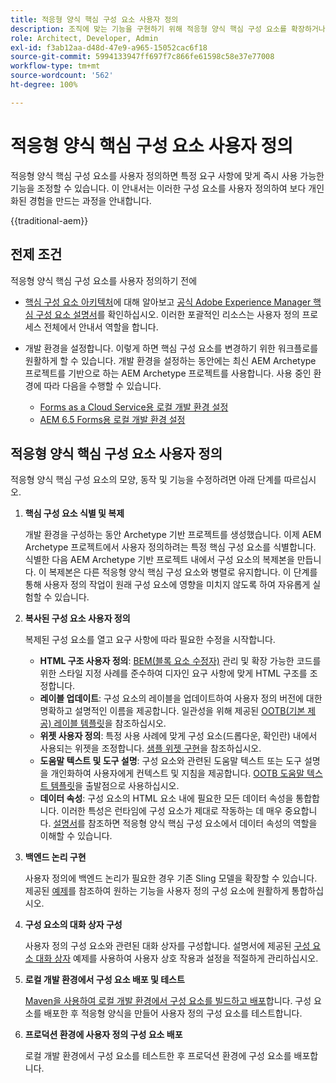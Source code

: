 ```yaml
---
title: 적응형 양식 핵심 구성 요소 사용자 정의
description: 조직에 맞는 기능을 구현하기 위해 적응형 양식 핵심 구성 요소를 확장하거나 생성하는 방법에 대해 알아봅니다.
role: Architect, Developer, Admin
exl-id: f3ab12aa-d48d-47e9-a965-15052cac6f18
source-git-commit: 5994133947ff697f7c866fe61598c58e37e77008
workflow-type: tm+mt
source-wordcount: '562'
ht-degree: 100%

---
```


# 적응형 양식 핵심 구성 요소 사용자 정의

적응형 양식 핵심 구성 요소를 사용자 정의하면 특정 요구 사항에 맞게 즉시 사용 가능한 기능을 조정할 수 있습니다. 이 안내서는 이러한 구성 요소를 사용자 정의하여 보다 개인화된 경험을 만드는 과정을 안내합니다.

{{traditional-aem}}

## 전제 조건

적응형 양식 핵심 구성 요소를 사용자 정의하기 전에

* [핵심 구성 요소 아키텍처](customizing.md#customizing-the-markup-customizing-the-markup)에 대해 알아보고 [공식 Adobe Experience Manager 핵심 구성 요소 설명서](customizing.md)를 확인하십시오. 이러한 포괄적인 리소스는 사용자 정의 프로세스 전체에서 안내서 역할을 합니다.
* 개발 환경을 설정합니다. 이렇게 하면 핵심 구성 요소를 변경하기 위한 워크플로를 원활하게 할 수 있습니다. 개발 환경을 설정하는 동안에는 최신 AEM Archetype 프로젝트를 기반으로 하는 AEM Archetype 프로젝트를 사용합니다. 사용 중인 환경에 따라 다음을 수행할 수 있습니다.

   * [Forms as a Cloud Service용 로컬 개발 환경 설정](https://experienceleague.adobe.com/docs/experience-manager-cloud-service/content/forms/setup-configure-migrate/setup-local-development-environment.html)
   * [AEM 6.5 Forms용 로컬 개발 환경 설정](https://experienceleague.adobe.com/docs/experience-manager-learn/foundation/development/set-up-a-local-aem-development-environment.html?lang=ko-KR)

## 적응형 양식 핵심 구성 요소 사용자 정의

적응형 양식 핵심 구성 요소의 모양, 동작 및 기능을 수정하려면 아래 단계를 따르십시오.

1. **핵심 구성 요소 식별 및 복제**

   개발 환경을 구성하는 동안 Archetype 기반 프로젝트를 생성했습니다. 이제 AEM Archetype 프로젝트에서 사용자 정의하려는 특정 핵심 구성 요소를 식별합니다. 식별한 다음 AEM Archetype 기반 프로젝트 내에서 구성 요소의 복제본을 만듭니다. 이 복제본은 다른 적응형 양식 핵심 구성 요소와 병렬로 유지합니다. 이 단계를 통해 사용자 정의 작업이 원래 구성 요소에 영향을 미치지 않도록 하여 자유롭게 실험할 수 있습니다.

1. **복사된 구성 요소 사용자 정의**

   복제된 구성 요소를 열고 요구 사항에 따라 필요한 수정을 시작합니다.

   * **HTML 구조 사용자 정의**: [BEM(블록 요소 수정자)](https://github.com/adobe/aem-core-wcm-components/wiki/css-coding-conventions) 관리 및 확장 가능한 코드를 위한 스타일 지정 사례를 준수하여 디자인 요구 사항에 맞게 HTML 구조를 조정합니다.
   * **레이블 업데이트**: 구성 요소의 레이블을 업데이트하여 사용자 정의 버전에 대한 명확하고 설명적인 이름을 제공합니다. 일관성을 위해 제공된 [OOTB(기본 제공) 레이블 템플릿](https://github.com/adobe/aem-core-forms-components/blob/master/ui.af.apps/src/main/content/jcr_root/apps/core/fd/components/af-commons/v1/fieldTemplates/label.html)을 참조하십시오.
   * **위젯 사용자 정의**: 특정 사용 사례에 맞게 구성 요소(드롭다운, 확인란) 내에서 사용되는 위젯을 조정합니다. [샘플 위젯 구현](https://github.com/adobe/aem-core-forms-components/blob/master/ui.af.apps/src/main/content/jcr_root/apps/core/fd/components/form/textinput/v1/textinput/textinput.html)을 참조하십시오.
   * **도움말 텍스트 및 도구 설명**: 구성 요소와 관련된 도움말 텍스트 또는 도구 설명을 개인화하여 사용자에게 컨텍스트 및 지침을 제공합니다. [OOTB 도움말 텍스트 템플릿](https://github.com/adobe/aem-core-forms-components/blob/master/ui.af.apps/src/main/content/jcr_root/apps/core/fd/components/af-commons/v1/fieldTemplates/questionMark.html)을 출발점으로 사용하십시오.
   * **데이터 속성**: 구성 요소의 HTML 요소 내에 필요한 모든 데이터 속성을 통합합니다. 이러한 특성은 런타임에 구성 요소가 제대로 작동하는 데 매우 중요합니다. [설명서](https://github.com/adobe/aem-core-forms-components/tree/master/ui.af.apps/src/main/content/jcr_root/apps/core/fd/components/form/textinput/v1/textinput)를 참조하면 적응형 양식 핵심 구성 요소에서 데이터 속성의 역할을 이해할 수 있습니다.

1. **백엔드 논리 구현**

   사용자 정의에 백엔드 논리가 필요한 경우 기존 Sling 모델을 확장할 수 있습니다. 제공된 [예제](https://github.com/adobe/aem-core-forms-components/blob/master/bundles/af-core/src/main/java/com/adobe/cq/forms/core/components/internal/models/v1/form/TextInputImpl.java)를 참조하여 원하는 기능을 사용자 정의 구성 요소에 원활하게 통합하십시오.

1. **구성 요소의 대화 상자 구성**

   사용자 정의 구성 요소와 관련된 대화 상자를 구성합니다. 설명서에 제공된 [구성 요소 대화 상자](https://github.com/adobe/aem-core-forms-components/blob/master/ui.af.apps/src/main/content/jcr_root/apps/core/fd/components/form/textinput/v1/textinput/_cq_dialog/.content.xml) 예제를 사용하여 사용자 상호 작용과 설정을 적절하게 관리하십시오.

1. **로컬 개발 환경에서 구성 요소 배포 및 테스트**

   [Maven을 사용하여 로컬 개발 환경에서 구성 요소를 빌드하고 배포](https://experienceleague.adobe.com/docs/experience-manager-core-components/using/developing/archetype/using.html#building-and-installing)합니다. 구성 요소를 배포한 후 적응형 양식을 만들어 사용자 정의 구성 요소를 테스트합니다.

1. **프로덕션 환경에 사용자 정의 구성 요소 배포**

   로컬 개발 환경에서 구성 요소를 테스트한 후 프로덕션 환경에 구성 요소를 배포합니다.
